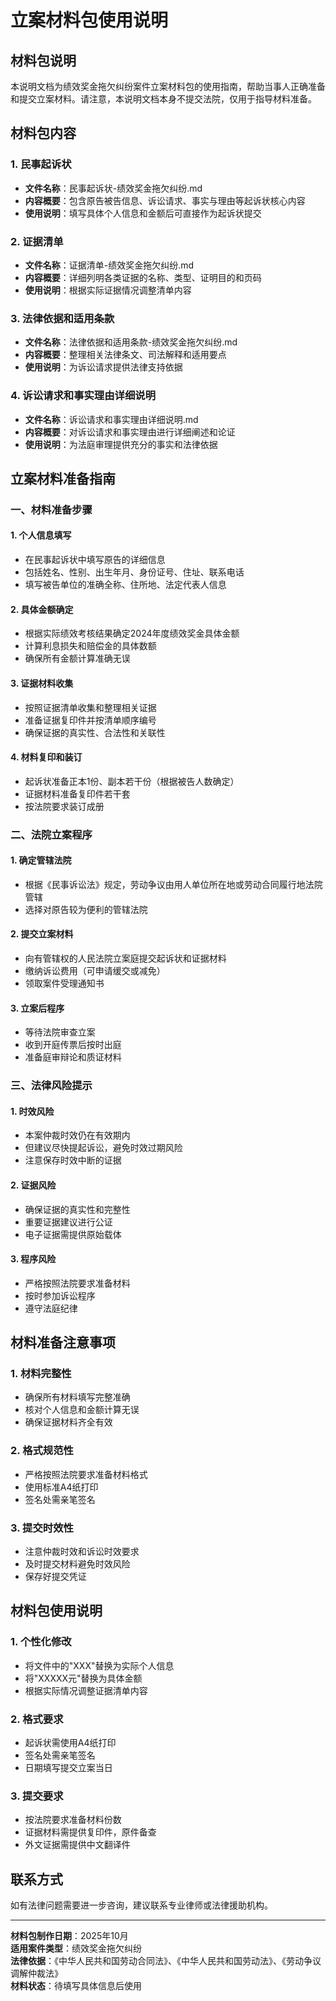# 立案材料包使用说明

## 材料包说明

本说明文档为绩效奖金拖欠纠纷案件立案材料包的使用指南，帮助当事人正确准备和提交立案材料。请注意，本说明文档本身不提交法院，仅用于指导材料准备。

## 材料包内容

### 1. 民事起诉状
- **文件名称**：民事起诉状-绩效奖金拖欠纠纷.md
- **内容概要**：包含原告被告信息、诉讼请求、事实与理由等起诉状核心内容
- **使用说明**：填写具体个人信息和金额后可直接作为起诉状提交

### 2. 证据清单
- **文件名称**：证据清单-绩效奖金拖欠纠纷.md
- **内容概要**：详细列明各类证据的名称、类型、证明目的和页码
- **使用说明**：根据实际证据情况调整清单内容

### 3. 法律依据和适用条款
- **文件名称**：法律依据和适用条款-绩效奖金拖欠纠纷.md
- **内容概要**：整理相关法律条文、司法解释和适用要点
- **使用说明**：为诉讼请求提供法律支持依据

### 4. 诉讼请求和事实理由详细说明
- **文件名称**：诉讼请求和事实理由详细说明.md
- **内容概要**：对诉讼请求和事实理由进行详细阐述和论证
- **使用说明**：为法庭审理提供充分的事实和法律依据

## 立案材料准备指南

### 一、材料准备步骤

#### 1. 个人信息填写
- 在民事起诉状中填写原告的详细信息
- 包括姓名、性别、出生年月、身份证号、住址、联系电话
- 填写被告单位的准确全称、住所地、法定代表人信息

#### 2. 具体金额确定
- 根据实际绩效考核结果确定2024年度绩效奖金具体金额
- 计算利息损失和赔偿金的具体数额
- 确保所有金额计算准确无误

#### 3. 证据材料收集
- 按照证据清单收集和整理相关证据
- 准备证据复印件并按清单顺序编号
- 确保证据的真实性、合法性和关联性

#### 4. 材料复印和装订
- 起诉状准备正本1份、副本若干份（根据被告人数确定）
- 证据材料准备复印件若干套
- 按法院要求装订成册

### 二、法院立案程序

#### 1. 确定管辖法院
- 根据《民事诉讼法》规定，劳动争议由用人单位所在地或劳动合同履行地法院管辖
- 选择对原告较为便利的管辖法院

#### 2. 提交立案材料
- 向有管辖权的人民法院立案庭提交起诉状和证据材料
- 缴纳诉讼费用（可申请缓交或减免）
- 领取案件受理通知书

#### 3. 立案后程序
- 等待法院审查立案
- 收到开庭传票后按时出庭
- 准备庭审辩论和质证材料

### 三、法律风险提示

#### 1. 时效风险
- 本案仲裁时效仍在有效期内
- 但建议尽快提起诉讼，避免时效过期风险
- 注意保存时效中断的证据

#### 2. 证据风险
- 确保证据的真实性和完整性
- 重要证据建议进行公证
- 电子证据需提供原始载体

#### 3. 程序风险
- 严格按照法院要求准备材料
- 按时参加诉讼程序
- 遵守法庭纪律

## 材料准备注意事项

### 1. 材料完整性
- 确保所有材料填写完整准确
- 核对个人信息和金额计算无误
- 确保证据材料齐全有效

### 2. 格式规范性
- 严格按照法院要求准备材料格式
- 使用标准A4纸打印
- 签名处需亲笔签名

### 3. 提交时效性
- 注意仲裁时效和诉讼时效要求
- 及时提交材料避免时效风险
- 保存好提交凭证

## 材料包使用说明

### 1. 个性化修改
- 将文件中的"XXX"替换为实际个人信息
- 将"XXXXX元"替换为具体金额
- 根据实际情况调整证据清单内容

### 2. 格式要求
- 起诉状需使用A4纸打印
- 签名处需亲笔签名
- 日期填写提交立案当日

### 3. 提交要求
- 按法院要求准备材料份数
- 证据材料需提供复印件，原件备查
- 外文证据需提供中文翻译件

## 联系方式

如有法律问题需要进一步咨询，建议联系专业律师或法律援助机构。

---

**材料包制作日期**：2025年10月  
**适用案件类型**：绩效奖金拖欠纠纷  
**法律依据**：《中华人民共和国劳动合同法》、《中华人民共和国劳动法》、《劳动争议调解仲裁法》  
**材料状态**：待填写具体信息后使用